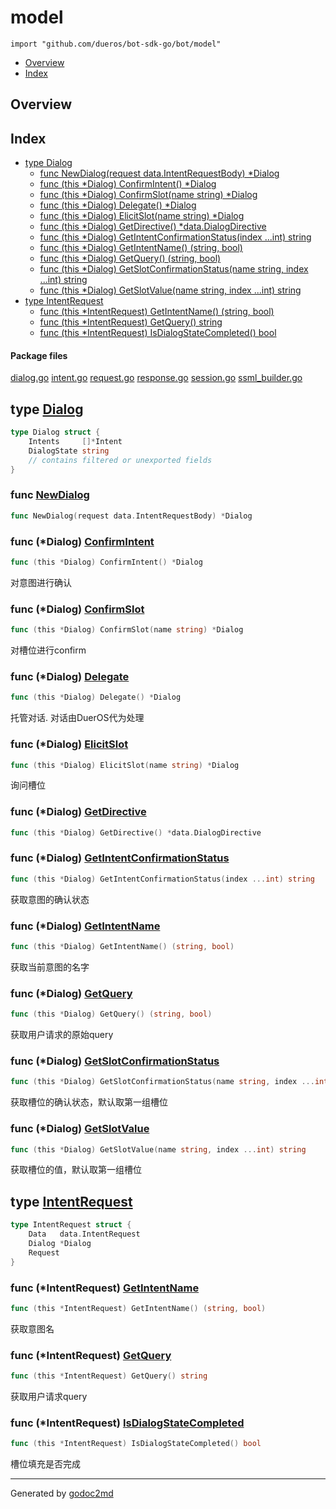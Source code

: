 

# model
`import "github.com/dueros/bot-sdk-go/bot/model"`

* [Overview](#pkg-overview)
* [Index](#pkg-index)

## <a name="pkg-overview">Overview</a>



## <a name="pkg-index">Index</a>
* [type Dialog](#Dialog)
  * [func NewDialog(request data.IntentRequestBody) *Dialog](#NewDialog)
  * [func (this *Dialog) ConfirmIntent() *Dialog](#Dialog.ConfirmIntent)
  * [func (this *Dialog) ConfirmSlot(name string) *Dialog](#Dialog.ConfirmSlot)
  * [func (this *Dialog) Delegate() *Dialog](#Dialog.Delegate)
  * [func (this *Dialog) ElicitSlot(name string) *Dialog](#Dialog.ElicitSlot)
  * [func (this *Dialog) GetDirective() *data.DialogDirective](#Dialog.GetDirective)
  * [func (this *Dialog) GetIntentConfirmationStatus(index ...int) string](#Dialog.GetIntentConfirmationStatus)
  * [func (this *Dialog) GetIntentName() (string, bool)](#Dialog.GetIntentName)
  * [func (this *Dialog) GetQuery() (string, bool)](#Dialog.GetQuery)
  * [func (this *Dialog) GetSlotConfirmationStatus(name string, index ...int) string](#Dialog.GetSlotConfirmationStatus)
  * [func (this *Dialog) GetSlotValue(name string, index ...int) string](#Dialog.GetSlotValue)
* [type IntentRequest](#IntentRequest)
  * [func (this *IntentRequest) GetIntentName() (string, bool)](#IntentRequest.GetIntentName)
  * [func (this *IntentRequest) GetQuery() string](#IntentRequest.GetQuery)
  * [func (this *IntentRequest) IsDialogStateCompleted() bool](#IntentRequest.IsDialogStateCompleted)


#### <a name="pkg-files">Package files</a>
[dialog.go](/src/github.com/dueros/bot-sdk-go/bot/model/dialog.go) [intent.go](/src/github.com/dueros/bot-sdk-go/bot/model/intent.go) [request.go](/src/github.com/dueros/bot-sdk-go/bot/model/request.go) [response.go](/src/github.com/dueros/bot-sdk-go/bot/model/response.go) [session.go](/src/github.com/dueros/bot-sdk-go/bot/model/session.go) [ssml_builder.go](/src/github.com/dueros/bot-sdk-go/bot/model/ssml_builder.go) 






## <a name="Dialog">type</a> [Dialog](/src/target/dialog.go?s=68:204#L7)
``` go
type Dialog struct {
    Intents     []*Intent
    DialogState string
    // contains filtered or unexported fields
}
```






### <a name="NewDialog">func</a> [NewDialog](/src/target/dialog.go?s=206:260#L14)
``` go
func NewDialog(request data.IntentRequestBody) *Dialog
```




### <a name="Dialog.ConfirmIntent">func</a> (\*Dialog) [ConfirmIntent](/src/target/dialog.go?s=2601:2644#L122)
``` go
func (this *Dialog) ConfirmIntent() *Dialog
```
对意图进行确认




### <a name="Dialog.ConfirmSlot">func</a> (\*Dialog) [ConfirmSlot](/src/target/dialog.go?s=2278:2330#L107)
``` go
func (this *Dialog) ConfirmSlot(name string) *Dialog
```
对槽位进行confirm




### <a name="Dialog.Delegate">func</a> (\*Dialog) [Delegate](/src/target/dialog.go?s=2069:2107#L98)
``` go
func (this *Dialog) Delegate() *Dialog
```
托管对话. 对话由DuerOS代为处理




### <a name="Dialog.ElicitSlot">func</a> (\*Dialog) [ElicitSlot](/src/target/dialog.go?s=2810:2861#L131)
``` go
func (this *Dialog) ElicitSlot(name string) *Dialog
```
询问槽位




### <a name="Dialog.GetDirective">func</a> (\*Dialog) [GetDirective](/src/target/dialog.go?s=3107:3163#L145)
``` go
func (this *Dialog) GetDirective() *data.DialogDirective
```



### <a name="Dialog.GetIntentConfirmationStatus">func</a> (\*Dialog) [GetIntentConfirmationStatus](/src/target/dialog.go?s=1829:1897#L87)
``` go
func (this *Dialog) GetIntentConfirmationStatus(index ...int) string
```
获取意图的确认状态




### <a name="Dialog.GetIntentName">func</a> (\*Dialog) [GetIntentName](/src/target/dialog.go?s=992:1042#L53)
``` go
func (this *Dialog) GetIntentName() (string, bool)
```
获取当前意图的名字




### <a name="Dialog.GetQuery">func</a> (\*Dialog) [GetQuery](/src/target/dialog.go?s=812:857#L45)
``` go
func (this *Dialog) GetQuery() (string, bool)
```
获取用户请求的原始query




### <a name="Dialog.GetSlotConfirmationStatus">func</a> (\*Dialog) [GetSlotConfirmationStatus](/src/target/dialog.go?s=1591:1670#L76)
``` go
func (this *Dialog) GetSlotConfirmationStatus(name string, index ...int) string
```
获取槽位的确认状态，默认取第一组槽位




### <a name="Dialog.GetSlotValue">func</a> (\*Dialog) [GetSlotValue](/src/target/dialog.go?s=1194:1260#L62)
``` go
func (this *Dialog) GetSlotValue(name string, index ...int) string
```
获取槽位的值，默认取第一组槽位




## <a name="IntentRequest">type</a> [IntentRequest](/src/target/request.go?s=1233:1314#L34)
``` go
type IntentRequest struct {
    Data   data.IntentRequest
    Dialog *Dialog
    Request
}
```









### <a name="IntentRequest.GetIntentName">func</a> (\*IntentRequest) [GetIntentName](/src/target/request.go?s=1540:1597#L56)
``` go
func (this *IntentRequest) GetIntentName() (string, bool)
```
获取意图名




### <a name="IntentRequest.GetQuery">func</a> (\*IntentRequest) [GetQuery](/src/target/request.go?s=1769:1813#L66)
``` go
func (this *IntentRequest) GetQuery() string
```
获取用户请求query




### <a name="IntentRequest.IsDialogStateCompleted">func</a> (\*IntentRequest) [IsDialogStateCompleted](/src/target/request.go?s=1667:1723#L61)
``` go
func (this *IntentRequest) IsDialogStateCompleted() bool
```
槽位填充是否完成








- - -
Generated by [godoc2md](http://godoc.org/github.com/davecheney/godoc2md)
